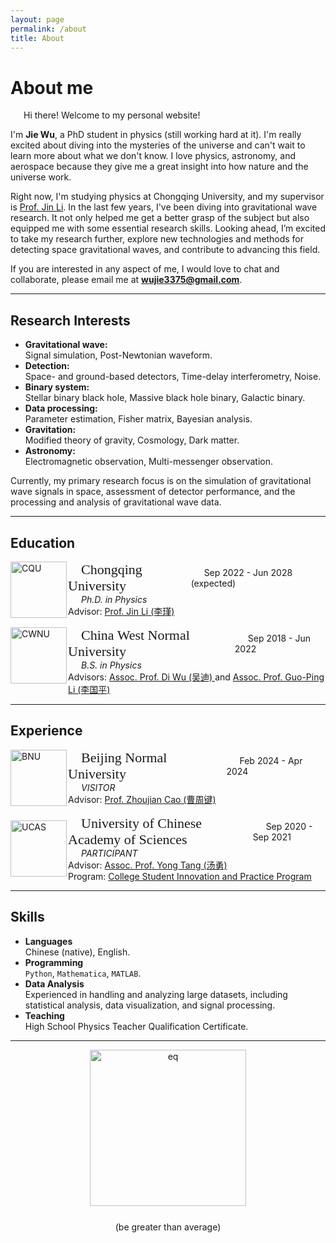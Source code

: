 ```yaml
---
layout: page
permalink: /about
title: About
---
```


<!-- # <span style="color:red">The website is not completed.</span> -->

<style>
  @font-face {
    font-family: 'ARIAL';
    src: url('/assets/fonts/ARIAL.TTF') format('truetype');
  }
  @font-face {
    font-family: 'ARIALBD';
    src: url('/assets/fonts/ARIALBD.TTF') format('truetype');
  }
  /* li {
    font-family: 'times', serif;
  } */
  /* li {
    font-family: 'ARIALBD', serif;
    font-size: 20px;
  } */
  /* body {
    font-family: 'ARIAL', serif;
  } */
</style>

# About me

<!-- <img src="https://wujie3375.github.io/caihanlin.jpg" class="floatpic" width="360" height="480"> -->
 


<p style="text-indent: 1.5em;">Hi there! Welcome to my personal website!</p>

I'm **Jie Wu**, a PhD student in physics (still working hard at it). 
I'm really excited about diving into the mysteries of the universe and can't wait to learn more about what we don't know. 
I love physics, astronomy, and aerospace because they give me a great insight into how nature and the universe work.

Right now, I'm studying physics at Chongqing University, and my supervisor is [Prof. Jin Li](https://inspirehep.net/authors/1456898?ui-citation-summary=true&ui-exclude-self-citations=true). 
In the last few years, I've been diving into gravitational wave research. It not only helped me get a better grasp of the subject but also equipped me with some essential research skills. Looking ahead, I’m excited to take my research further, explore new technologies and methods for detecting space gravitational waves, and contribute to advancing this field.

If you are interested in any aspect of me, I would love to chat and collaborate, please email me at **wujie3375@gmail.com**.

---

## Research Interests

- **Gravitational wave:**  
  Signal simulation, Post-Newtonian waveform.
- **Detection:**  
  Space- and ground-based detectors, Time-delay interferometry, Noise.
- **Binary system:**  
  Stellar binary black hole, Massive black hole binary, Galactic binary.
- **Data processing:**  
  Parameter estimation, Fisher matrix, Bayesian analysis.
- **Gravitation:**  
  Modified theory of gravity, Cosmology, Dark matter.
- **Astronomy:**  
  Electromagnetic observation, Multi-messenger observation.

Currently, my primary research focus is on the simulation of gravitational wave signals in space, assessment of detector performance, and the processing and analysis of gravitational wave data.


---

## Education


<div style="display: flex; align-items: flex-start; width: 100%; padding-left: 0px; margin-top: 15px;">
  <!-- 学校的 logo -->
  <img src="https://wujie3375.github.io/images/logo2/cqu.png" alt="CQU" style="height: 90px; margin-right: 2px;">
  
  <!-- 文字内容 -->
  <div style="flex-grow: 1;">
    <div style="display: flex; justify-content: space-between; align-items: center; text-indent: 1.5em;">
      <span style="font-family: 'ARIALBD'; font-size: 22px;">
      Chongqing University</span>
      <span>Sep 2022 - Jun 2028 (expected)</span>
    </div>
    
  <p style="margin: 0; font-style: italic; text-indent: 1.5em;">
    Ph.D. in Physics
    </p>
    
  <p style="margin: 0;">Advisor:  
      <a href="https://inspirehep.net/authors/1456898?ui-citation-summary=true&ui-exclude-self-citations=true">
          Prof. Jin Li (李瑾)
      </a>
    </p>
  </div>
</div>



<div style="display: flex; align-items: flex-start; width: 100%; padding-left: 0px; margin-top: 15px;">
  <!-- 学校的 logo -->
  <img src="https://wujie3375.github.io/images/logo2/cwnu.png" alt="CWNU" style="height: 90px; margin-right: 2px;">
  
  <!-- 文字内容 -->
  <div style="flex-grow: 1;">
    <div style="display: flex; justify-content: space-between; align-items: center; text-indent: 1.5em;">
    <span style="font-family: 'ARIALBD'; font-size: 22px;">
      China West Normal University</span>
      <span>Sep 2018 - Jun 2022</span>
    </div>
    
  <p style="margin: 0; font-style: italic; text-indent: 1.5em;">
    B.S. in Physics
    </p>
    
  <p style="margin: 0;">Advisors:  
      <a href="https://inspirehep.net/authors/1647692?ui-citation-summary=true&ui-exclude-self-citations=true">
          Assoc. Prof. Di Wu (吴迪)
      </a>
      and
      <a href="https://inspirehep.net/authors/1275221?ui-citation-summary=true&ui-exclude-self-citations=true">
          Assoc. Prof. Guo-Ping Li (李国平)
      </a>
    </p>
  </div>
</div>



---

## Experience


<div style="display: flex; align-items: flex-start; width: 100%; padding-left: 0px; margin-top: 15px;">
  <!-- 学校的 logo -->
  <img src="https://wujie3375.github.io/images/logo2/bnu.png" alt="BNU" style="height: 90px; margin-right: 2px;">
  
  <!-- 文字内容 -->
  <div style="flex-grow: 1;">
    <div style="display: flex; justify-content: space-between; align-items: center; text-indent: 1.5em;">
    <span style="font-family: 'ARIALBD'; font-size: 22px;">
      Beijing Normal University</span>
      <span>Feb 2024 - Apr 2024</span>
    </div>
    
  <p style="margin: 0; font-style: italic; text-indent: 1.5em;">
    VISITOR
    </p>
    
  <p style="margin: 0;">Advisor:  
      <a href="https://inspirehep.net/authors/1060083?ui-citation-summary=true&ui-exclude-self-citations=true">
          Prof. Zhoujian Cao (曹周键)
      </a>
    </p>
  </div>
</div>



<div style="display: flex; align-items: flex-start; width: 100%; padding-left: 0px; margin-top: 15px;">
  <!-- 学校的 logo -->
  <img src="https://wujie3375.github.io/images/logo2/ucas.png" alt="UCAS" style="height: 90px; margin-right: 2px; margin-top: 8px;">
  
  <!-- 文字内容 -->
  <div style="flex-grow: 1;">
    <div style="display: flex; justify-content: space-between; align-items: center; text-indent: 1.5em;">
    <span style="font-family: 'ARIALBD'; font-size: 22px;">
      University of Chinese Academy of Sciences</span>
      <span>Sep 2020 - Sep 2021</span>
    </div>
    
  <p style="margin: 0; font-style: italic; text-indent: 1.5em;">
    PARTICIPANT
    </p>
    
  <p style="margin: 0;">Advisor:  
      <a href="https://inspirehep.net/authors/1040919?ui-citation-summary=true&ui-exclude-self-citations=true">
          Assoc. Prof. Yong Tang (汤勇)
      </a>
    </p>

  <p style="margin: 0;">Program:  
      <a href="https://astro.ucas.ac.cn/index.php/cn/home/2016-03-17-03-00-27/314-2020-3">
          College Student Innovation and Practice Program
      </a>
    </p>
  </div>
</div>





---

## Skills

- **Languages**    
    Chinese (native), English.
- **Programming**  
    `Python`, `Mathematica`, `MATLAB`.
- **Data Analysis**  
    Experienced in handling and analyzing large datasets, including statistical analysis, data visualization, and signal processing.
- **Teaching**  
    High School Physics Teacher Qualification Certificate.



---
<!-- <div style="font-size: 15px; text-align: left;">
  <s>People say that adding some poems at the end makes you look cool, but honestly, no one really cares them anyway. So I just casually whipped up a few with AI. Who knows if they're any good or not.</s>
</div>


<div style="font-family: 'Comic Sans MS'; font-size: 19px; text-align: center;">
  Never lose sight of your dreams so bright,   <br>
Walk your own path with all of your might.   <br>
Keep striving onward, let passion ignite,   <br>
Chase after the visions that fill you with light.
</div>
<div style="font-family: 'Comic Sans MS'; font-size: 19px; text-align: right;">
  —— April 2022
</div> -->


<div style="text-align: center;">
  <!-- 插入名字图片 -->
  <img src="https://wujie3375.github.io\images\eq.png" alt="eq" style="width: 250px; vertical-align: middle;">
  
  <!-- 日期和地点 -->
  <p style="margin: 25px 0;">(be greater than average)</p>
</div>
